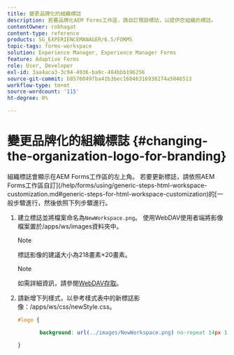 ```yaml
---
title: 變更品牌化的組織標誌
description: 若要品牌化AEM Forms工作區，請自訂預設標誌，以提供您組織的標誌。
contentOwner: robhagat
content-type: reference
products: SG_EXPERIENCEMANAGER/6.5/FORMS
topic-tags: forms-workspace
solution: Experience Manager, Experience Manager Forms
feature: Adaptive Forms
role: User, Developer
exl-id: 3aa4aca3-3c94-4936-ba9c-484bbb196256
source-git-commit: b8576049fba41b3bec16046316938274a5046513
workflow-type: tm+mt
source-wordcount: '115'
ht-degree: 0%

---
```


# 變更品牌化的組織標誌 {#changing-the-organization-logo-for-branding}

組織標誌會顯示在AEM Forms工作區的左上角。 若要更新標誌，請依照AEM Forms工作區自訂](/help/forms/using/generic-steps-html-workspace-customization.md#generic-steps-for-html-workspace-customization)的[一般步驟進行，然後依照下列步驟進行。

1. 建立標誌並將檔案命名為`NewWorkspace.png`。 使用WebDAV使用者端將影像檔案置於/apps/ws/images資料夾中。

   >[!NOTE]
   >
   >標誌影像的建議大小為218畫素×20畫素。

   >[!NOTE]
   >
   >如需詳細資訊，請參閱[WebDAV存取](/help/sites-administering/webdav-access.md)。

1. 請新增下列樣式，以參考樣式表中的新標誌影像：/apps/ws/css/newStyle.css。

   ```css
   #logo {
   
          background: url(../images/NewWorkspace.png) no-repeat 14px 11px;
   
   }
   ```
